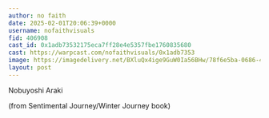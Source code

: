 ```yaml
---
author: no faith
date: 2025-02-01T20:06:39+0000
username: nofaithvisuals
fid: 406908
cast_id: 0x1adb73532175eca7ff28e4e5357fbe1760835680
cast: https://warpcast.com/nofaithvisuals/0x1adb7353
image: https://imagedelivery.net/BXluQx4ige9GuW0Ia56BHw/78f6e5ba-0686-4407-c0f9-235b26561c00/original
layout: post
---
```

Nobuyoshi Araki   
  
(from Sentimental Journey/Winter Journey book)  

<img src='https://imagedelivery.net/BXluQx4ige9GuW0Ia56BHw/78f6e5ba-0686-4407-c0f9-235b26561c00/original' alt='' referrerpolicy='no-referrer'/>